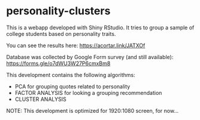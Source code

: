 # personality-clusters
This is a webapp developed with Shiny RStudio. It tries to group a sample of college students based on personality traits.

You can see the results here: https://acortar.link/JATXOf

Database was collected by Google Form survey (and still available): https://forms.gle/o7dWU3W27P6cmxBm8

This development contains the following algorithms:

* PCA for grouping quotes related to personality
* FACTOR ANALYSIS for looking a grouping recommendation
* CLUSTER ANALYSIS

NOTE: This development is optimized for 1920:1080 screen, for now...

